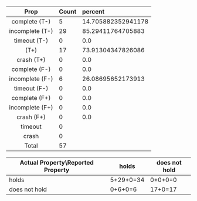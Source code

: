 
| Prop | Count | percent |
|:----:|:------|:--|
|complete   (T-)|5| 14.705882352941178 |
|incomplete (T-)|29|85.29411764705883 |
|timeout    (T-)|0|0.0 |
|           (T+)|17|73.91304347826086 |
|crash      (T+)|0|0.0 |
|complete   (F-)|0|0.0 |
|incomplete (F-)|6|26.08695652173913 |
|timeout    (F-)|0|0.0 |
|complete   (F+)|0|0.0 |
|incomplete (F+)|0|0.0 |
|crash      (F+)|0|0.0 |
|timeout        |0|
|crash          |0|
|Total          |57|

| Actual Property\Reported Property | holds | does not hold |
|------------------------------------|-------|---------------|
| holds | 5+29+0=34 | 0+0+0=0 |
| does not hold | 0+6+0=6 | 17+0=17 |

